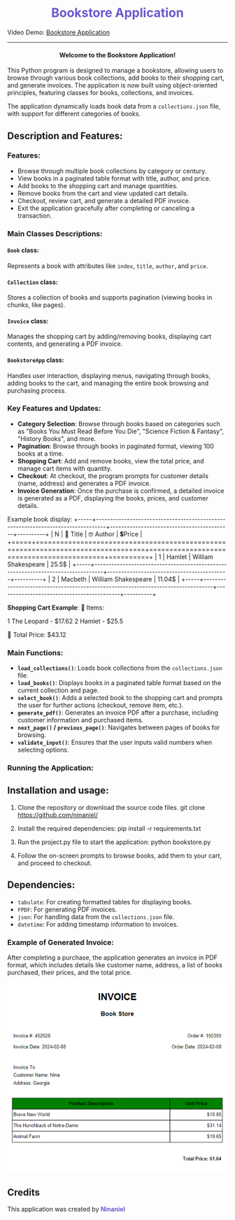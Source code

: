 <div style="text-align:center; color: rgb(106, 90, 205)"> <h1> Bookstore Application </h1> </div> 

Video Demo: [Bookstore Application](https://www.youtube.com/watch?v=VRysnDYjQVU)

----------

<h4 style="text-align:center; font-weight: bold;"> Welcome to the Bookstore Application! </h4>

This Python program is designed to manage a bookstore, allowing users to browse through various book collections, add books to their shopping cart, and generate invoices. The application is now built using object-oriented principles, featuring classes for books, collections, and invoices.

The application dynamically loads book data from a `collections.json` file, with support for different categories of books.

## Description and Features:

### Features:
- Browse through multiple book collections by category or century.
- View books in a paginated table format with title, author, and price.
- Add books to the shopping cart and manage quantities.
- Remove books from the cart and view updated cart details.
- Checkout, review cart, and generate a detailed PDF invoice.
- Exit the application gracefully after completing or canceling a transaction.

### Main Classes Descriptions:

#### `Book` class:
Represents a book with attributes like `index`, `title`, `author`, and `price`.

#### `Collection` class:
Stores a collection of books and supports pagination (viewing books in chunks, like pages).

#### `Invoice` class:
Manages the shopping cart by adding/removing books, displaying cart contents, and generating a PDF invoice.

#### `BookstoreApp` class:
Handles user interaction, displaying menus, navigating through books, adding books to the cart, and managing the entire book browsing and purchasing process.

### Key Features and Updates:
- **Category Selection**: Browse through books based on categories such as "Books You Must Read Before You Die", "Science Fiction & Fantasy", "History Books", and more.
- **Pagination**: Browse through books in paginated format, viewing 100 books at a time.
- **Shopping Cart**: Add and remove books, view the total price, and manage cart items with quantity.
- **Checkout**: At checkout, the program prompts for customer details (name, address) and generates a PDF invoice.
- **Invoice Generation**: Once the purchase is confirmed, a detailed invoice is generated as a PDF, displaying the books, prices, and customer details.

Example book display:
+-----+---------------------------------------------------------------------------------+-------------------------------------------+----------+
| N | 📝 Title | 🤓 Author | 💲Price | +=====+=================================================================================+===========================================+==========+
| 1 | Hamlet | William Shakespeare | 25.5$ |
+-----+---------------------------------------------------------------------------------+-------------------------------------------+----------+
| 2 | Macbeth | William Shakespeare | 11.04$ |
+-----+---------------------------------------------------------------------------------+-------------------------------------------+----------+


**Shopping Cart Example**:
📌 Items:

1 The Leopard - $17.62 2 Hamlet - $25.5

📌 Total Price: $43.12


### Main Functions:

- **`load_collections()`**: Loads book collections from the `collections.json` file.
- **`load_books()`**: Displays books in a paginated table format based on the current collection and page.
- **`select_book()`**: Adds a selected book to the shopping cart and prompts the user for further actions (checkout, remove item, etc.).
- **`generate_pdf()`**: Generates an invoice PDF after a purchase, including customer information and purchased items.
- **`next_page()` / `previous_page()`**: Navigates between pages of books for browsing.
- **`validate_input()`**: Ensures that the user inputs valid numbers when selecting options.

### Running the Application:

## Installation and usage:
1. Clone the repository or download the source code files.
git clone https://github.com/ninaniel/


2. Install the required dependencies:
pip install -r requirements.txt


3. Run the project.py file to start the application:
python bookstore.py


4. Follow the on-screen prompts to browse books, add them to your cart, and proceed to checkout.

## Dependencies:

- `tabulate`: For creating formatted tables for displaying books.
- `FPDF`: For generating PDF invoices.
- `json`: For handling data from the `collections.json` file.
- `datetime`: For adding timestamp information to invoices.

### Example of Generated Invoice:
After completing a purchase, the application generates an invoice in PDF format, which includes details like customer name, address, a list of books purchased, their prices, and the total price.

<div style="text-align:center;"> <img src="./invoice.png" alt="invoice"> </div>

## Credits

This application was created by <span style="color: rgb(106, 90, 205); font-weight: bold; "> Ninaniel </span>